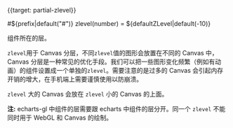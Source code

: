 {{target: partial-zlevel}}

#${prefix|default("#")} zlevel(number) = ${defaultZLevel|default(-10)}

组件所在的层。

`zlevel`用于 Canvas 分层，不同`zlevel`值的图形会放置在不同的 Canvas 中，Canvas 分层是一种常见的优化手段。我们可以把一些图形变化频繁（例如有动画）的组件设置成一个单独的`zlevel`。需要注意的是过多的 Canvas 会引起内存开销的增大，在手机端上需要谨慎使用以防崩溃。

`zlevel` 大的 Canvas 会放在 `zlevel` 小的 Canvas 的上面。

**注:** echarts-gl 中组件的层需要跟 echarts 中组件的层分开。同一个 `zlevel` 不能同时用于 WebGL 和 Canvas 的绘制。